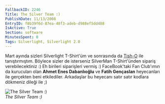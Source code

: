 ```yaml
---
FallbackID: 2246
Title: The Silver Team :)
PublishDate: 11/13/2008
EntryID: f8b39f6d-87ea-48f3-adeb-d988ef5dd488
IsActive: True
Section: software
MinutesSpent: 0
Tags: Silverlight, Silverlight 2.0
---
```

Mart ayında sizleri Silverlight T-Shirt'üm ve sonrasında da
[Tish-O](http://daron.yondem.com/tr/post/02fbfef5-7ce2-4870-84b9-3f2c36ef2a6d)
ile tanıştırmıştım. Böylece sizler de isterseniz SilverMan T-Shirt'ünden
sipariş verebilecektiniz :) Eh birileri siparişleri vermiş :)
FaceBook'taki Fan Club'ımın da kurucuları olan **Ahmet Enes
Dabanlıoğlu** ve **Fatih Gençaslan** heyecanları ile gerçekten beni
etkilediler. Arkadaşlar bu heyecanı satır satır kodlara dökmeniz dileği
ile ;)

![The Silver Team
:)](http://cdn.daron.yondem.com/assets/2246/13112008_1.jpg)\
*The Silver Team :)*


